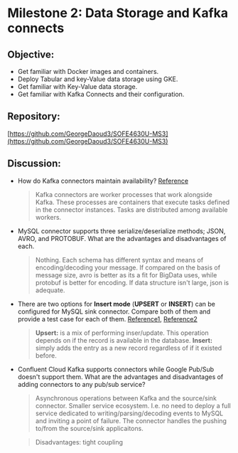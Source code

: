 # Milestone 2: Data Storage and Kafka connects


## Objective:
* Get familiar with Docker images and containers.
* Deploy Tabular and key-Value data storage using GKE.
* Get familiar with Key-Value data storage.
* Get familiar with Kafka Connects and their configuration.

## Repository:
[https://github.com/GeorgeDaoud3/SOFE4630U-MS3](https://github.com/GeorgeDaoud3/SOFE4630U-MS3)

## Discussion:
* How do Kafka connectors maintain availability? [Reference](https://docs.confluent.io/platform/current/connect/design.html#architecture)
    > Kafka connectors are worker processes that work alongside Kafka. These processes are containers that execute tasks defined in the connector instances. Tasks are distributed among available workers.
* MySQL connector supports three serialize/deserialize methods; JSON, AVRO, and PROTOBUF. What are the advantages and disadvantages of each.
    > Nothing. Each schema has different syntax and means of encoding/decoding your message. If compared on the basis of message size, avro is better as its a fit for BigData uses, while protobuf is better for encoding. If data structure isn't large, json is adequate.
* There are two options for **Insert mode** (**UPSERT** or **INSERT**) can be configured for MySQL sink connector. Compare both of them and provide a test case for each of them. [Reference1](https://dev.mysql.com/worklog/task/?id=9807#:~:text=The%20UPSERT%20command%20is%20a,should%20be%20used%20for%20implementation.), [Reference2](https://docs.astera.com/projects/faqs/en/latest/transformations/actions-for-data-loading.html#:~:text=The%20INSERT%20option%20pushes%20the,that%20are%20inserted%20or%20updated.)
    > **Upsert:** is a mix of performing inser/update. This operation depends on if the record is available in the database.
    > **Insert:** simply adds the entry as a new record regardless of if it existed before.
* Confluent Cloud Kafka supports connectors while Google Pub/Sub doesn't support them. What are the advantages and disadvantages of adding connectors to any pub/sub service?
    > Asynchronous operations between Kafka and the source/sink connector. Smaller service ecosystem. I.e. no need to deploy a full service dedicated to writing/parsing/decoding events to MySQL and inviting a point of failure. The connector handles the pushing to/from the source/sink applicaitons.

    > Disadvantages: tight coupling
